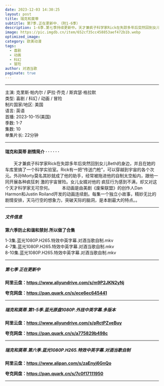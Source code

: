 ```yaml
---
date: 2023-12-03 14:30:25
layout: post
title: 瑞克和莫蒂
subtitle: 第7季.正在更新中.（附1-6季）
description: 1-6季.第七季持续更新中。天才兼疯子科学家Rick在失踪多年后突然回到女儿Beth的身边，并且在她的车库里搞了一个科学实验室。Rick有一把“传送门枪”，可以穿越到宇宙的各个次元。外孙Morty莫名其妙就成了他的助手...
image: https://pic.imgdb.cn/item/652cf35cc458853aef472b1b.webp
optimized_image: 
category: 欧美动漫
tags:
  - 喜剧
  - 动画
  - 科幻
  - 冒险
author: 对酒当歌
paginate: true
---
```



---

主演: 克里斯·帕内尔 / 萨拉·乔克 / 斯宾瑟·格拉默  
类型: 喜剧 / 科幻 / 动画 / 冒险  
制片国家/地区: 美国  
语言: 英语  
首播: 2023-10-15(美国)  
季数: 1-7  
集数: 10  
单集片长: 22分钟  

---

#### 瑞克和莫蒂 剧情简介 · · · · · ·

　　天才兼疯子科学家Rick在失踪多年后突然回到女儿Beth的身边，并且在她的车库里搞了一个科学实验室。Rick有一把“传送门枪”，可以穿越到宇宙的各个次元。外孙Morty莫名其妙就成了他的助手，经常被拖进他的自制太空船内，跟他一同开展各种疯狂刺 激的宇宙冒险。女儿女婿对他的 疯狂行为感到不满，却又对这个天才科学家无可奈何。
　　本动画是由美剧《废柴联盟》的创作人Dan Harmon和Justin Roiland开发的动画连续剧。每集一个独立小故事，精妙无比的剧情安排，天马行空的想象力，突破天际的脑洞，是本剧最大的特点。。  

---

##### 文件信息

**第六季防止和谐和禁封.所以做了合集**

1-3集.蓝光1080P.H265.特效中英字幕.对酒当歌自制.mkv  
4-7集.蓝光1080P.H265.特效中英字幕.对酒当歌自制.mkv  
8-10集.蓝光1080P.H265.特效中英字幕.对酒当歌自制.mkv  

---

##### 第七季 正在更新中

**阿里云盘：<https://www.aliyundrive.com/s/m9P2JKN2yNj>**

**夸克网盘：<https://pan.quark.cn/s/ece6ec645441>**

---

##### 瑞克和莫蒂.第1-5季.蓝光原盘1080P.外挂中英字幕.多版本

**阿里云盘：<https://www.aliyundrive.com/s/pRctPZveBuy>**

**夸克网盘：<https://pan.quark.cn/s/a775829b498c>**

---

##### 瑞克和莫蒂.第六季.蓝光1080P.H265.特效中英字幕.对酒当歌自制

**阿里云盘：<https://www.alipan.com/s/zaEnyj6GnQo>**

**夸克网盘：<https://pan.quark.cn/s/7c0f17111950>**

---
